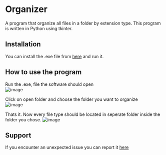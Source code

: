 # Organizer
A program that organize all files in a folder by extension type. This program is written in Python using tkinter.

## Installation
You can install the .exe file from [here](https://github.com/N0amLevi/Organizer/releases/tag/v1.0.0) and run it.

## How to use the program
Run the .exe, file the software should open <br>
![image](https://github.com/N0amLevi/Organizer/assets/112897999/9ae42b9f-c8e4-44fe-9074-f2b44724263b)

Click on open folder and choose the folder you want to organize <br>
![image](https://github.com/N0amLevi/Organizer/assets/112897999/e8228463-d5e3-4c6f-ab55-be7f33c339df)


Thats it. Now every file type should be located in seperate folder inside the folder you chose.
![image](https://github.com/N0amLevi/Organizer/assets/112897999/56fd1fdb-bda4-46ec-8dfb-1c5b017cfb2a)

## Support
If you encounter an unexpected issue you can report it [here](https://github.com/N0amLevi/Organizer/issues)
